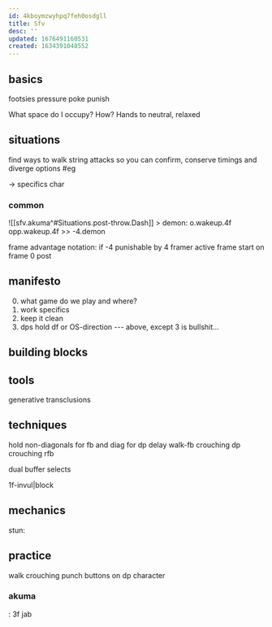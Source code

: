 ```yaml
---
id: 4kboymzwyhpq7feh0osdgll
title: Sfv
desc: ''
updated: 1676491160531
created: 1634391048552
---
```


## basics
footsies
  pressure
  poke
  punish

What space do I occupy? How?
Hands to neutral, relaxed
## situations
find ways to walk
string attacks so you can confirm, conserve timings and diverge options
#eg 

-> specifics char


### common
![[sfv.akuma^#Situations.post-throw.Dash]] > demon: o.wakeup.4f
  opp.wakeup.4f >> -4.demon

frame advantage notation: if -4 punishable by 4 framer
active frame start on frame 0 post

###

## manifesto
0) what game do we play and where?
1) work specifics
2) keep it clean
3) dps hold df or OS-direction
--- above, except 3 is bullshit...

## building blocks

## tools

generative transclusions

## techniques
hold non-diagonals for fb and diag for dp
delay walk-fb
crouching dp
crouching rfb

dual buffer selects

1f-invul|block

## mechanics
stun:
  

## practice
walk crouching punch buttons on dp character
### akuma
: 3f jab 